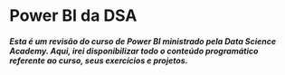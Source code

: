 # Power BI da DSA

##### Esta é um revisão do curso de Power BI ministrado pela Data Science Academy. Aqui, irei disponibilizar todo o conteúdo programático referente ao curso, seus exercícios e projetos.
